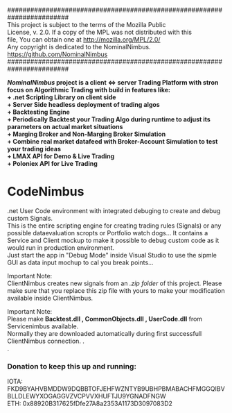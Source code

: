   
########################################################################  
 This project is subject to the terms of the Mozilla Public  
 License, v. 2.0. If a copy of the MPL was not distributed with this  
 file, You can obtain one at http://mozilla.org/MPL/2.0/  
 Any copyright is dedicated to the NominalNimbus.  
 https://github.com/NominalNimbus  
########################################################################
  
**_NominalNimbus_ project is a client <=> server Trading Platform with stron focus on Algorithmic Trading with build in features like:**  
**+ .net Scripting Library on client side**  
**+ Server Side headless deployment of trading algos**  
**+ Backtesting Engine**  
**+ Periodically Backtest your Trading Algo during runtime to adjust its parameters on actual market situations**  
**+ Marging Broker and Non-Marging Broker Simulation**  
**+ Combine real market datafeed with Broker-Account Simulation to test your trading ideas**  
**+ LMAX API for Demo & Live Trading**  
**+ Poloniex API for Live Trading**    
  
  
# CodeNimbus
.net User Code environment with integrated debuging to create and debug custom Signals.  
This is the entire scripting engine for creating trading rules (Signals) or any possible dataevaluation scropts or Portfolio watch dogs... 
It contains a Service and Client mockup to make it possible to debug custom code as it would run in production environment.  
Just start the app in "Debug Mode" inside Visual Studio to use the sipmle GUI as data input mochup to cal you break points...

Important Note:  
ClientNimbus creates new signals from an *.zip folder* of this project.
Please make sure that you replace this zip file with yours to make your modification available inside ClientNimbus.

Important Note:  
Please make **Backtest.dll , CommonObjects.dll , UserCode.dll** from Servicenimbus available.  
Normally they are downloaded automatically during first successfull ClientNimbus connection.
.  
.  
### Donation to keep this up and running:
IOTA: FKD9BYAHVBMDDW9DQBBTOFJEHFWZNTYB9UBHPBMABACHFMGGQIBVBLLDLEWYXOGAGGVZVCPVVXHUFTJU9YGNADFNGW  
ETH:  0x88920B317625fDfe27A8a2353A1173D3097083D2
